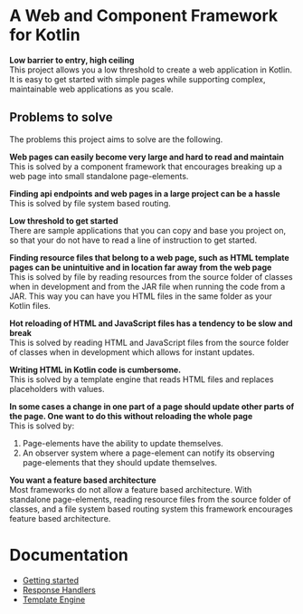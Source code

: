 # A Web and Component Framework for Kotlin

**Low barrier to entry, high ceiling**  
This project allows you a low threshold to create a web application in Kotlin.
It is easy to get started with simple pages while supporting complex, maintainable web applications as you scale.


## Problems to solve
The problems this project aims to solve are the following.

**Web pages can easily become very large and hard to read and maintain**   
This is solved by a component framework that encourages breaking up a web page into small standalone page-elements.

**Finding api endpoints and web pages in a large project can be a hassle**   
This is solved by file system based routing.

**Low threshold to get started**   
There are sample applications that you can copy and base you project on, so that your do not have 
to read a line of instruction to get started.

**Finding resource files that belong to a web page, such as HTML template pages can be unintuitive and in location far away from the web page**   
This is solved by file by reading resources from the source folder of classes when in development
and from the JAR file when running the code from a JAR. This way you can have you HTML files in the same folder as your Kotlin files.

**Hot reloading of HTML and JavaScript files has a tendency to be slow and break**   
This is solved by reading HTML and JavaScript files from the source folder of classes when in development which allows for instant updates.

**Writing HTML in Kotlin code is cumbersome.**  
This is solved by a template engine that reads HTML files and replaces placeholders with values.

**In some cases a change in one part of a page should update other parts of the page. One want to do this without reloading the whole page**   
This is solved by: 
1. Page-elements have the ability to update themselves.
2. An observer system where a page-element can notify its observing page-elements that they should update themselves.

**You want a feature based architecture**   
Most frameworks do not allow a feature based architecture. With standalone page-elements, 
reading resource files from the source folder of classes, 
and a file system based routing system this framework encourages feature based architecture. 

# Documentation
- [Getting started](doc/getting_started.md)
- [Response Handlers](doc/response_handlers.md)
- [Template Engine](doc/template_engine.md)

